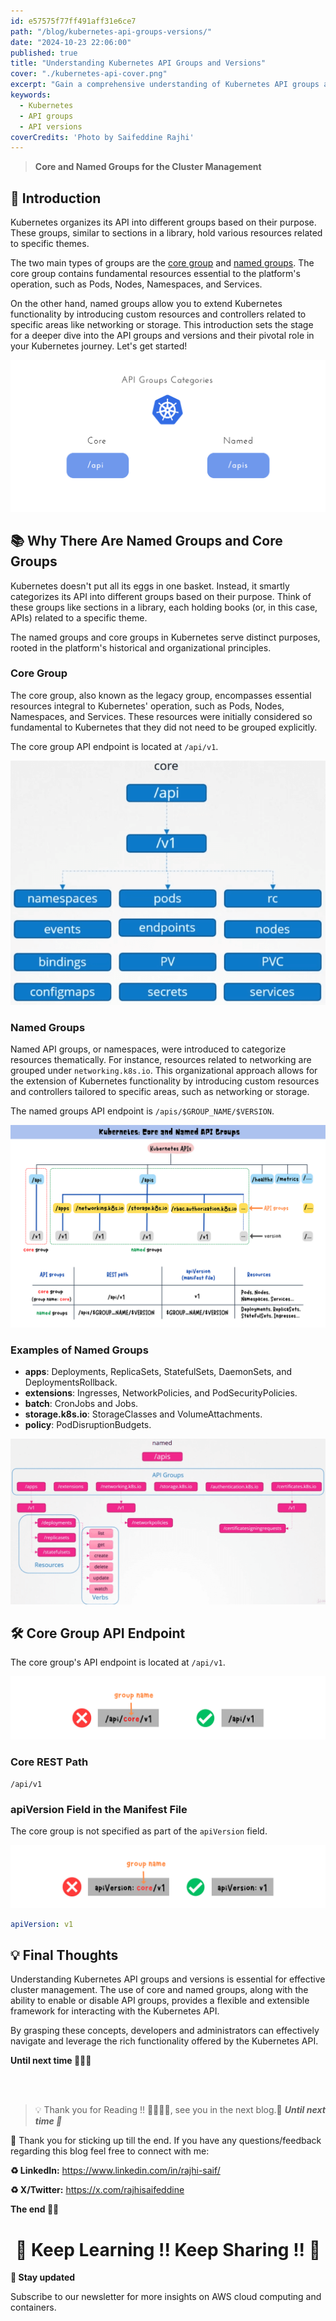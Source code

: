 ```yaml
---
id: e57575f77ff491aff31e6ce7
path: "/blog/kubernetes-api-groups-versions/"
date: "2024-10-23 22:06:00"
published: true
title: "Understanding Kubernetes API Groups and Versions"
cover: "./kubernetes-api-cover.png"
excerpt: "Gain a comprehensive understanding of Kubernetes API groups and versions, and learn how they help manage and extend Kubernetes functionality."
keywords:
  - Kubernetes
  - API groups
  - API versions
coverCredits: 'Photo by Saifeddine Rajhi'
---
```


> **Core and Named Groups for the Cluster Management**

## 📕 Introduction

Kubernetes organizes its API into different groups based on their purpose. These groups, similar to sections in a library, hold various resources related to specific themes.

The two main types of groups are the [core group](https://kubernetes.io/docs/reference/using-api/#api-groups) and [named groups](https://kubernetes.io/docs/reference/using-api/#api-groups). The core group contains fundamental resources essential to the platform's operation, such as Pods, Nodes, Namespaces, and Services.

On the other hand, named groups allow you to extend Kubernetes functionality by introducing custom resources and controllers related to specific areas like networking or storage. This introduction sets the stage for a deeper dive into the API groups and versions and their pivotal role in your Kubernetes journey. Let's get started!

![API Versions](./api-v.png)

## 📚 Why There Are Named Groups and Core Groups

Kubernetes doesn't put all its eggs in one basket. Instead, it smartly categorizes its API into different groups based on their purpose. Think of these groups like sections in a library, each holding books (or, in this case, APIs) related to a specific theme.

The named groups and core groups in Kubernetes serve distinct purposes, rooted in the platform's historical and organizational principles.

### Core Group

The core group, also known as the legacy group, encompasses essential resources integral to Kubernetes' operation, such as Pods, Nodes, Namespaces, and Services. These resources were initially considered so fundamental to Kubernetes that they did not need to be grouped explicitly.

The core group API endpoint is located at `/api/v1`.

![Core Group](./core.png)

### Named Groups

Named API groups, or namespaces, were introduced to categorize resources thematically. For instance, resources related to networking are grouped under `networking.k8s.io`. This organizational approach allows for the extension of Kubernetes functionality by introducing custom resources and controllers tailored to specific areas, such as networking or storage.

The named groups API endpoint is `/apis/$GROUP_NAME/$VERSION`.

![Named Groups](./named.png)

### Examples of Named Groups

- **apps**: Deployments, ReplicaSets, StatefulSets, DaemonSets, and DeploymentsRollback.
- **extensions**: Ingresses, NetworkPolicies, and PodSecurityPolicies.
- **batch**: CronJobs and Jobs.
- **storage.k8s.io**: StorageClasses and VolumeAttachments.
- **policy**: PodDisruptionBudgets.

![Named Groups Examples](./names.png)

## 🛠️ Core Group API Endpoint

The core group's API endpoint is located at `/api/v1`.

![Core Group API](./corev2.png)

### Core REST Path

`/api/v1`

### apiVersion Field in the Manifest File

The core group is not specified as part of the `apiVersion` field.

![Core API Version](./corev3.png)

```yaml
apiVersion: v1
```

## 💡 Final Thoughts

Understanding Kubernetes API groups and versions is essential for effective cluster management. The use of core and named groups, along with the ability to enable or disable API groups, provides a flexible and extensible framework for interacting with the Kubernetes API.

By grasping these concepts, developers and administrators can effectively navigate and leverage the rich functionality offered by the Kubernetes API.


**Until next time 🎉🇵🇸**

<br><br>

> 💡 Thank you for Reading !! 🙌🏻😁📃, see you in the next blog.🤘  _**Until next time 🎉**_

🚀 Thank you for sticking up till the end. If you have any questions/feedback regarding this blog feel free to connect with me:

**♻️ LinkedIn:** https://www.linkedin.com/in/rajhi-saif/

**♻️ X/Twitter:** https://x.com/rajhisaifeddine

**The end ✌🏻**

<h1 align="center">🔰 Keep Learning !! Keep Sharing !! 🔰</h1>

**📅 Stay updated**

Subscribe to our newsletter for more insights on AWS cloud computing and containers.

